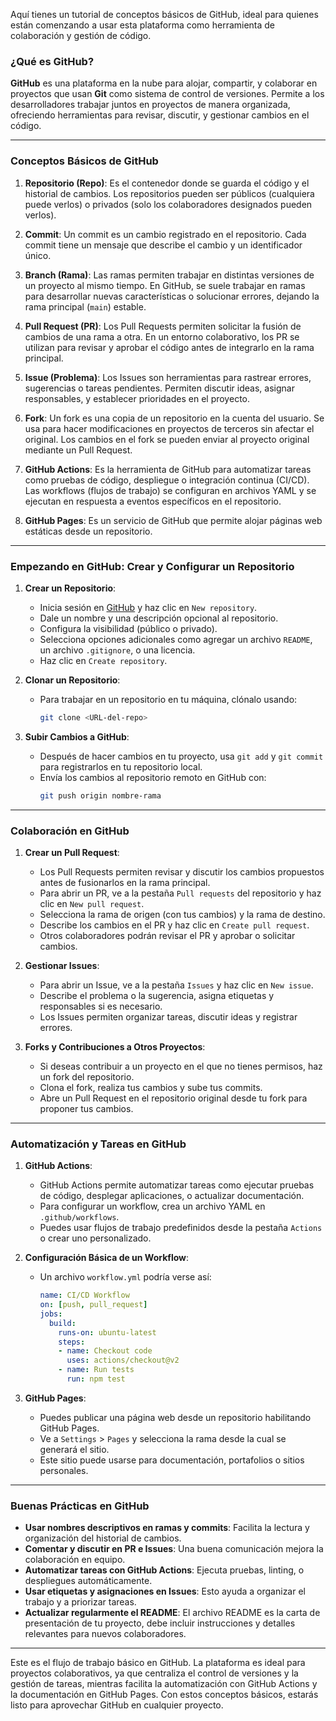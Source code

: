 Aquí tienes un tutorial de conceptos básicos de GitHub, ideal para quienes están comenzando a usar esta plataforma como herramienta de colaboración y gestión de código.

### ¿Qué es GitHub?

**GitHub** es una plataforma en la nube para alojar, compartir, y colaborar en proyectos que usan **Git** como sistema de control de versiones. Permite a los desarrolladores trabajar juntos en proyectos de manera organizada, ofreciendo herramientas para revisar, discutir, y gestionar cambios en el código.

---

### Conceptos Básicos de GitHub

1. **Repositorio (Repo)**: Es el contenedor donde se guarda el código y el historial de cambios. Los repositorios pueden ser públicos (cualquiera puede verlos) o privados (solo los colaboradores designados pueden verlos).

2. **Commit**: Un commit es un cambio registrado en el repositorio. Cada commit tiene un mensaje que describe el cambio y un identificador único.

3. **Branch (Rama)**: Las ramas permiten trabajar en distintas versiones de un proyecto al mismo tiempo. En GitHub, se suele trabajar en ramas para desarrollar nuevas características o solucionar errores, dejando la rama principal (`main`) estable.

4. **Pull Request (PR)**: Los Pull Requests permiten solicitar la fusión de cambios de una rama a otra. En un entorno colaborativo, los PR se utilizan para revisar y aprobar el código antes de integrarlo en la rama principal.

5. **Issue (Problema)**: Los Issues son herramientas para rastrear errores, sugerencias o tareas pendientes. Permiten discutir ideas, asignar responsables, y establecer prioridades en el proyecto.

6. **Fork**: Un fork es una copia de un repositorio en la cuenta del usuario. Se usa para hacer modificaciones en proyectos de terceros sin afectar el original. Los cambios en el fork se pueden enviar al proyecto original mediante un Pull Request.

7. **GitHub Actions**: Es la herramienta de GitHub para automatizar tareas como pruebas de código, despliegue o integración continua (CI/CD). Las workflows (flujos de trabajo) se configuran en archivos YAML y se ejecutan en respuesta a eventos específicos en el repositorio.

8. **GitHub Pages**: Es un servicio de GitHub que permite alojar páginas web estáticas desde un repositorio.

---

### Empezando en GitHub: Crear y Configurar un Repositorio

1. **Crear un Repositorio**:
   - Inicia sesión en [GitHub](https://github.com) y haz clic en `New repository`.
   - Dale un nombre y una descripción opcional al repositorio.
   - Configura la visibilidad (público o privado).
   - Selecciona opciones adicionales como agregar un archivo `README`, un archivo `.gitignore`, o una licencia.
   - Haz clic en `Create repository`.

2. **Clonar un Repositorio**:
   - Para trabajar en un repositorio en tu máquina, clónalo usando:
     ```bash
     git clone <URL-del-repo>
     ```

3. **Subir Cambios a GitHub**:
   - Después de hacer cambios en tu proyecto, usa `git add` y `git commit` para registrarlos en tu repositorio local.
   - Envía los cambios al repositorio remoto en GitHub con:
     ```bash
     git push origin nombre-rama
     ```

---

### Colaboración en GitHub

1. **Crear un Pull Request**:
   - Los Pull Requests permiten revisar y discutir los cambios propuestos antes de fusionarlos en la rama principal.
   - Para abrir un PR, ve a la pestaña `Pull requests` del repositorio y haz clic en `New pull request`.
   - Selecciona la rama de origen (con tus cambios) y la rama de destino.
   - Describe los cambios en el PR y haz clic en `Create pull request`.
   - Otros colaboradores podrán revisar el PR y aprobar o solicitar cambios.

2. **Gestionar Issues**:
   - Para abrir un Issue, ve a la pestaña `Issues` y haz clic en `New issue`.
   - Describe el problema o la sugerencia, asigna etiquetas y responsables si es necesario.
   - Los Issues permiten organizar tareas, discutir ideas y registrar errores.

3. **Forks y Contribuciones a Otros Proyectos**:
   - Si deseas contribuir a un proyecto en el que no tienes permisos, haz un fork del repositorio.
   - Clona el fork, realiza tus cambios y sube tus commits.
   - Abre un Pull Request en el repositorio original desde tu fork para proponer tus cambios.

---

### Automatización y Tareas en GitHub

1. **GitHub Actions**:
   - GitHub Actions permite automatizar tareas como ejecutar pruebas de código, desplegar aplicaciones, o actualizar documentación.
   - Para configurar un workflow, crea un archivo YAML en `.github/workflows`.
   - Puedes usar flujos de trabajo predefinidos desde la pestaña `Actions` o crear uno personalizado.

2. **Configuración Básica de un Workflow**:
   - Un archivo `workflow.yml` podría verse así:
     ```yaml
     name: CI/CD Workflow
     on: [push, pull_request]
     jobs:
       build:
         runs-on: ubuntu-latest
         steps:
         - name: Checkout code
           uses: actions/checkout@v2
         - name: Run tests
           run: npm test
     ```

3. **GitHub Pages**:
   - Puedes publicar una página web desde un repositorio habilitando GitHub Pages.
   - Ve a `Settings` > `Pages` y selecciona la rama desde la cual se generará el sitio.
   - Este sitio puede usarse para documentación, portafolios o sitios personales.

---

### Buenas Prácticas en GitHub

- **Usar nombres descriptivos en ramas y commits**: Facilita la lectura y organización del historial de cambios.
- **Comentar y discutir en PR e Issues**: Una buena comunicación mejora la colaboración en equipo.
- **Automatizar tareas con GitHub Actions**: Ejecuta pruebas, linting, o despliegues automáticamente.
- **Usar etiquetas y asignaciones en Issues**: Esto ayuda a organizar el trabajo y a priorizar tareas.
- **Actualizar regularmente el README**: El archivo README es la carta de presentación de tu proyecto, debe incluir instrucciones y detalles relevantes para nuevos colaboradores.

---

Este es el flujo de trabajo básico en GitHub. La plataforma es ideal para proyectos colaborativos, ya que centraliza el control de versiones y la gestión de tareas, mientras facilita la automatización con GitHub Actions y la documentación en GitHub Pages. Con estos conceptos básicos, estarás listo para aprovechar GitHub en cualquier proyecto.